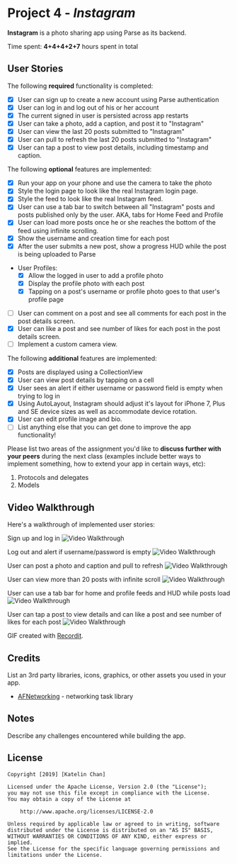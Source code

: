 # Project 4 - *Instagram*

**Instagram** is a photo sharing app using Parse as its backend.

Time spent: **4+4+4+2+7** hours spent in total

## User Stories

The following **required** functionality is completed:

- [x] User can sign up to create a new account using Parse authentication
- [x] User can log in and log out of his or her account
- [x] The current signed in user is persisted across app restarts
- [x] User can take a photo, add a caption, and post it to "Instagram"
- [x] User can view the last 20 posts submitted to "Instagram"
- [x] User can pull to refresh the last 20 posts submitted to "Instagram"
- [x] User can tap a post to view post details, including timestamp and caption.

The following **optional** features are implemented:

- [x] Run your app on your phone and use the camera to take the photo
- [x] Style the login page to look like the real Instagram login page.
- [x] Style the feed to look like the real Instagram feed.
- [x] User can use a tab bar to switch between all "Instagram" posts and posts published only by the user. AKA, tabs for Home Feed and Profile
- [x] User can load more posts once he or she reaches the bottom of the feed using infinite scrolling.
- [x] Show the username and creation time for each post
- [x] After the user submits a new post, show a progress HUD while the post is being uploaded to Parse
- User Profiles:
  - [x] Allow the logged in user to add a profile photo
  - [x] Display the profile photo with each post
  - [x] Tapping on a post's username or profile photo goes to that user's profile page
- [ ] User can comment on a post and see all comments for each post in the post details screen.
- [x] User can like a post and see number of likes for each post in the post details screen.
- [ ] Implement a custom camera view.

The following **additional** features are implemented:

- [x] Posts are displayed using a CollectionView
- [x] User can view post details by tapping on a cell
- [x] User sees an alert if either username or password field is empty when trying to log in
- [x] Using AutoLayout, Instagram should adjust it's layout for iPhone 7, Plus and SE device sizes as well as accommodate device rotation.
- [x] User can edit profile image and bio.
- [ ] List anything else that you can get done to improve the app functionality!

Please list two areas of the assignment you'd like to **discuss further with your peers** during the next class (examples include better ways to implement something, how to extend your app in certain ways, etc):

1. Protocols and delegates
2. Models

## Video Walkthrough

Here's a walkthrough of implemented user stories:

Sign up and log in
<img src='http://g.recordit.co/iqyeGAT0To.gif' title='Video Walkthrough' width='' alt='Video Walkthrough' />

Log out and alert if username/password is empty
<img src='http://g.recordit.co/vjGFI4E45U.gif' title='Video Walkthrough' width='' alt='Video Walkthrough' />

User can post a photo and caption and pull to refresh
<img src='http://g.recordit.co/BY2mid9Lho.gif' title='Video Walkthrough' width='' alt='Video Walkthrough' />

User can view more than 20 posts with infinite scroll
<img src='http://g.recordit.co/JX7PjCI7wp.gif' title='Video Walkthrough' width='' alt='Video Walkthrough' />



User can use a tab bar for home and profile feeds and HUD while posts load
<img src='http://g.recordit.co/f49D9AUMgR.gif' title='Video Walkthrough' width='' alt='Video Walkthrough' />



User can tap a post to view details and can like a post and see number of likes for each post
<img src='http://g.recordit.co/flvIhJcbfE.gif' title='Video Walkthrough' width='' alt='Video Walkthrough' />

GIF created with [Recordit](http://recordit.co).

## Credits

List an 3rd party libraries, icons, graphics, or other assets you used in your app.

- [AFNetworking](https://github.com/AFNetworking/AFNetworking) - networking task library


## Notes

Describe any challenges encountered while building the app.

## License

    Copyright [2019] [Katelin Chan]

    Licensed under the Apache License, Version 2.0 (the "License");
    you may not use this file except in compliance with the License.
    You may obtain a copy of the License at

        http://www.apache.org/licenses/LICENSE-2.0

    Unless required by applicable law or agreed to in writing, software
    distributed under the License is distributed on an "AS IS" BASIS,
    WITHOUT WARRANTIES OR CONDITIONS OF ANY KIND, either express or implied.
    See the License for the specific language governing permissions and
    limitations under the License.
